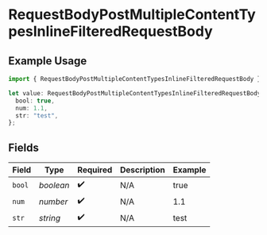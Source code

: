 # RequestBodyPostMultipleContentTypesInlineFilteredRequestBody

## Example Usage

```typescript
import { RequestBodyPostMultipleContentTypesInlineFilteredRequestBody } from "openapi/sdk/models/operations";

let value: RequestBodyPostMultipleContentTypesInlineFilteredRequestBody = {
  bool: true,
  num: 1.1,
  str: "test",
};
```

## Fields

| Field              | Type               | Required           | Description        | Example            |
| ------------------ | ------------------ | ------------------ | ------------------ | ------------------ |
| `bool`             | *boolean*          | :heavy_check_mark: | N/A                | true               |
| `num`              | *number*           | :heavy_check_mark: | N/A                | 1.1                |
| `str`              | *string*           | :heavy_check_mark: | N/A                | test               |